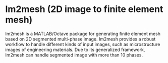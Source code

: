 # Im2mesh (2D image to finite element mesh)



Im2mesh is a MATLAB/Octave package for generating finite element mesh based on 2D segmented multi-phase image. Im2mesh provides a robust workflow to handle different kinds of input images, such as microstructure images of engineering materials. Due to its generalized framework, Im2mesh can handle segmented image with more than 10 phases. 

